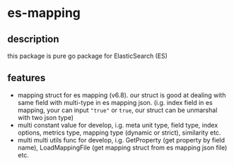 # es-mapping

## description

this package is pure go package for ElasticSearch (ES)

## features

- mapping struct for es mapping (v6.8). our struct is good at dealing with same field with multi-type in es mapping json. (i.g. index field in es mapping, your can input `"true"` or `true`, our struct can be unmarshal with two json type)
- multi constant value for develop, i.g. meta unit type, field type, index options, metrics type, mapping type (dynamic or strict), similarity etc.
- multi multi utils func for develop, i.g. GetProperty (get property by field name), LoadMappingFile (get mapping struct from es mapping json file) etc.
